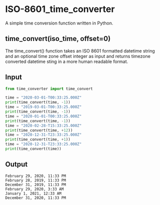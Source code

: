 # ISO-8601_time_converter
A simple time conversion function written in Python. 

## time_convert(iso_time, offset=0)
The time_convert() function takes an ISO 8601 formatted datetime string and an optional time zone offset integer as input and returns timezone converted datetime sting in a more human readable format. 

## Input
```python
from time_converter import time_convert

time = "2020-03-01-T00:33:25.000Z"
print(time_convert(time, -1))
time = "2019-03-01-T00:33:25.000Z"
print(time_convert(time, -1))
time = "2020-01-01-T00:33:25.000Z"
print(time_convert(time, -1))
time = "2020-02-28-T15:33:25.000Z"
print(time_convert(time, +12))
time = "2020-12-31-T23:33:25.000Z"
print(time_convert(time, +1))
time = "2020-12-31-T23:33:25.000Z"
print(time_convert(time))
```

## Output
```
February 29, 2020, 11:33 PM
February 28, 2019, 11:33 PM
December 31, 2019, 11:33 PM
February 29, 2020, 3:33 AM
January 1, 2021, 12:33 AM
December 31, 2020, 11:33 PM
```
